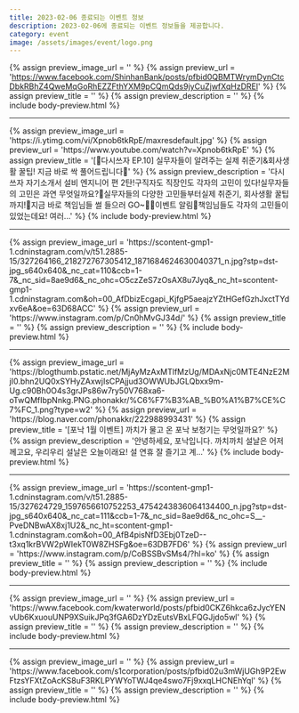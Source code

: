 ```yaml
---
title: 2023-02-06 종료되는 이벤트 정보
description: 2023-02-06에 종료되는 이벤트 정보들을 제공합니다.
category: event
image: /assets/images/event/logo.png
---
```

{% assign preview_image_url = '' %}
{% assign preview_url = 'https://www.facebook.com/ShinhanBank/posts/pfbid0QBMTWrymDynCtcDbkRBhZ4QweMqGoRhEZZFthYXM9pCQmQds9jyCuZjwfXqHzDREl' %}
{% assign preview_title = '' %}
{% assign preview_description = '' %}
{% include body-preview.html %}
<hr>{% assign preview_image_url = 'https://i.ytimg.com/vi/Xpnob6tkRpE/maxresdefault.jpg' %}
{% assign preview_url = 'https://www.youtube.com/watch?v=Xpnob6tkRpE' %}
{% assign preview_title = '[📝다시쓰자 EP.10] 실무자들이 알려주는 실제 취준기&amp;회사생활 꿀팁! 지금 바로 싹 풀어드립니다🍯' %}
{% assign preview_description = '다시쓰자 자기소개서 설비 엔지니어 편 2탄!구직자도 직장인도 각자의 고민이 있다!실무자들의 고민은 과연 무엇일까요?🤔실무자들의 다양한 고민들부터실제 취준기, 회사생활 꿀팁까지!🍯지금 바로 책임님들 썰 들으러 GO~🏃🎁이벤트 알림🎁책임님들도 각자의 고민들이 있었는데요! 여러...' %}
{% include body-preview.html %}
<hr>{% assign preview_image_url = 'https://scontent-gmp1-1.cdninstagram.com/v/t51.2885-15/327264166_218272767305412_1871684624630040371_n.jpg?stp=dst-jpg_s640x640&amp;_nc_cat=110&amp;ccb=1-7&amp;_nc_sid=8ae9d6&amp;_nc_ohc=O5czZeS7zOsAX8u7Jyq&amp;_nc_ht=scontent-gmp1-1.cdninstagram.com&amp;oh=00_AfDbizEcgapi_KjfgP5aeajzYZtHGefGzhJxctTYdxv6eA&amp;oe=63D68ACC' %}
{% assign preview_url = 'https://www.instagram.com/p/Cn0hMvGJ34d/' %}
{% assign preview_title = '' %}
{% assign preview_description = '' %}
{% include body-preview.html %}
<hr>{% assign preview_image_url = 'https://blogthumb.pstatic.net/MjAyMzAxMTlfMzUg/MDAxNjc0MTE4NzE2MjI0.bhn2UQ0xSYHyZAxwjIsCPAjjud3OWWUbJGLQbxx9m-Ug.c90Bh0O4s3grJPs86w7ry50V768xa6-oTwQMfIbpNnkg.PNG.phonakkr/%C6%F7%B3%AB_%B0%A1%B7%CE%C7%FC_1.png?type=w2' %}
{% assign preview_url = 'https://blog.naver.com/phonakkr/222988993431' %}
{% assign preview_title = '[포낙 1월 이벤트] 까치가 물고 온 포낙 보청기는 무엇일까요?' %}
{% assign preview_description = '안녕하세요, 포낙입니다. 까치까치 설날은 어저께고요, 우리우리 설날은 오늘이래요! 설 연휴 잘 즐기고 계...' %}
{% include body-preview.html %}
<hr>{% assign preview_image_url = 'https://scontent-gmp1-1.cdninstagram.com/v/t51.2885-15/327624729_1597656610752253_4754243836064134400_n.jpg?stp=dst-jpg_s640x640&amp;_nc_cat=111&amp;ccb=1-7&amp;_nc_sid=8ae9d6&amp;_nc_ohc=S__-PveDNBwAX8xj1U2&amp;_nc_ht=scontent-gmp1-1.cdninstagram.com&amp;oh=00_AfB4pisNfD3Ebj0TzeD--t3xq1krBVW2pWIekT0W8ZHSFg&amp;oe=63DB7FD6' %}
{% assign preview_url = 'https://www.instagram.com/p/CoBSSBvSMs4/?hl=ko' %}
{% assign preview_title = '' %}
{% assign preview_description = '' %}
{% include body-preview.html %}
<hr>{% assign preview_image_url = '' %}
{% assign preview_url = 'https://www.facebook.com/kwaterworld/posts/pfbid0CKZ6hkca6zJycYENvUb6KxuouUNP9XSuikJPq3fGA6DzYDzEutsVBxLFQGJjdo5wl' %}
{% assign preview_title = '' %}
{% assign preview_description = '' %}
{% include body-preview.html %}
<hr>{% assign preview_image_url = '' %}
{% assign preview_url = 'https://www.facebook.com/s1corporation/posts/pfbid02u3mWjUGh9P2EwFtzsYFXtZoAcKS8uF3RKLPYWYoTWJ4qe4swo7Fj9xxqLHCNEhYql' %}
{% assign preview_title = '' %}
{% assign preview_description = '' %}
{% include body-preview.html %}